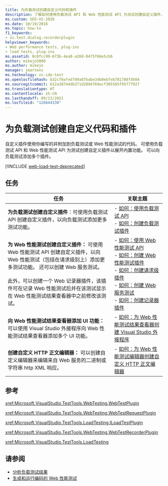 ```yaml
---
title: 为负载测试创建自定义代码和插件
description: 了解如何使用负载测试 API 和 Web 性能测试 API 为测试创建自定义插件，以扩展内置功能。
ms.custom: SEO-VS-2020
ms.date: 10/19/2016
ms.topic: how-to
f1_keywords:
- vs.test.dialog.recorderplugin
helpviewer_keywords:
- Web performance tests, plug-ins
- load tests, plug-ins
ms.assetid: 0c0fcc99-673b-4ea0-a268-0475f66e5cb6
author: mikejo5000
ms.author: mikejo
manager: jmartens
ms.technology: vs-ide-test
ms.openlocfilehash: b32cf0afed7d9a87babe34b0ebfeb781788f4504
ms.sourcegitcommit: b12a38744db371d2894769ecf305585f9577792f
ms.translationtype: HT
ms.contentlocale: zh-CN
ms.lasthandoff: 09/13/2021
ms.locfileid: "126644330"
---
```

# <a name="create-custom-code-and-plug-ins-for-load-tests"></a>为负载测试创建自定义代码和插件

自定义插件使用你编写的并附加到负载测试或 Web 性能测试的代码。 可使用负载测试 API 和 Web 性能测试 API 为测试创建自定义插件以展开内置功能。 可以向负载测试添加多个插件。

[!INCLUDE [web-load-test-deprecated](includes/web-load-test-deprecated.md)]

## <a name="tasks"></a>任务

|任务|关联主题|
|-|-----------------------|
|**为负载测试创建自定义插件**：可使用负载测试 API 创建自定义插件，以向负载测试添加更多测试功能。|-   [如何：使用负载测试 API](../test/how-to-use-the-load-test-api.md)<br />-   [如何：创建负载测试插件](../test/how-to-create-a-load-test-plug-in.md)|
|**为 Web 性能测试创建自定义插件：** 可使用 Web 性能测试 API 创建自定义插件，以向 Web 性能测试（包括在请求级别上）添加更多测试功能。 还可以创建 Web 服务测试。<br /><br /> 此外，可以创建一个 Web 记录器插件，该插件可在记录 Web 性能测试后并在该测试显示在 Web 性能测试结果查看器中之前修改该测试。|-   [如何：使用 Web 性能测试 API](../test/how-to-use-the-web-performance-test-api.md)<br />-   [如何：创建 Web 性能测试插件](../test/how-to-create-a-web-performance-test-plug-in.md)<br />-   [如何：创建请求级插件](../test/how-to-create-a-request-level-plug-in.md)<br />-   [如何：创建 Web 服务测试](../test/how-to-create-a-web-service-test.md)<br />-   [如何：创建记录器插件](../test/how-to-create-a-recorder-plug-in.md)|
|**向 Web 性能测试结果查看器添加 UI 功能：** 可以使用 Visual Studio 外接程序向 Web 性能测试结果查看器添加多个 UI 功能。|-   [如何：为 Web 性能测试结果查看器创建 Visual Studio 外接程序](../test/how-to-create-an-add-in-for-the-web-performance-test-results-viewer.md)|
|**创建自定义 HTTP 正文编辑器：** 可以创建自定义编辑器来编辑来自 Web 服务的二进制或字符串 http XML 响应。|-   [如何：为 Web 性能测试编辑器创建自定义 HTTP 正文编辑器](../test/how-to-create-a-custom-http-body-editor-for-the-web-performance-test-editor.md)|

## <a name="reference"></a>参考

<xref:Microsoft.VisualStudio.TestTools.WebTesting.WebTestPlugin>

<xref:Microsoft.VisualStudio.TestTools.WebTesting.WebTestRequestPlugin>

<xref:Microsoft.VisualStudio.TestTools.LoadTesting.ILoadTestPlugin>

<xref:Microsoft.VisualStudio.TestTools.WebTesting.WebTestRecorderPlugin>

<xref:Microsoft.VisualStudio.TestTools.LoadTesting>

## <a name="see-also"></a>请参阅

- [分析负载测试结果](../test/analyze-load-test-results-using-the-load-test-analyzer.md)
- [生成和运行编码的 Web 性能测试](../test/generate-and-run-a-coded-web-performance-test.md)
